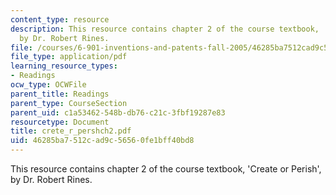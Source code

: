 ```yaml
---
content_type: resource
description: This resource contains chapter 2 of the course textbook, 'Create or Perish',
  by Dr. Robert Rines.
file: /courses/6-901-inventions-and-patents-fall-2005/46285ba7512cad9c56560fe1bff40bd8_crete_r_pershch2.pdf
file_type: application/pdf
learning_resource_types:
- Readings
ocw_type: OCWFile
parent_title: Readings
parent_type: CourseSection
parent_uid: c1a53462-548b-db76-c21c-3fbf19287e83
resourcetype: Document
title: crete_r_pershch2.pdf
uid: 46285ba7-512c-ad9c-5656-0fe1bff40bd8
---
```

This resource contains chapter 2 of the course textbook, 'Create or Perish', by Dr. Robert Rines.

